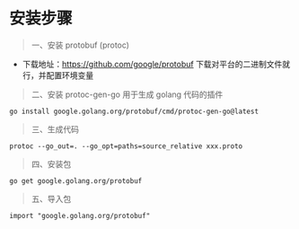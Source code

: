 # 安装步骤

> 一、安装 protobuf (protoc)

- 下载地址：<https://github.com/google/protobuf> 下载对平台的二进制文件就行，并配置环境变量

> 二、安装 protoc-gen-go 用于生成 golang 代码的插件
```
go install google.golang.org/protobuf/cmd/protoc-gen-go@latest
```

> 三、生成代码
```
protoc --go_out=. --go_opt=paths=source_relative xxx.proto
```

> 四、安装包
```
go get google.golang.org/protobuf
```

> 五、导入包
```
import "google.golang.org/protobuf"
```
